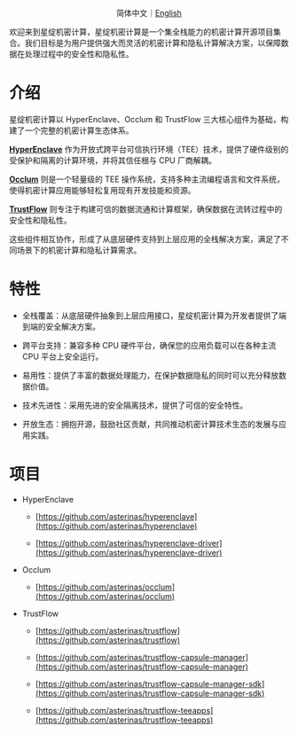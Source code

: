 <p align="center">
<text>简体中文</text>｜<a href="./README.md">English</a>
</p>

欢迎来到星绽机密计算，星绽机密计算是一个集全栈能力的机密计算开源项目集合。我们目标是为用户提供强大而灵活的机密计算和隐私计算解决方案，以保障数据在处理过程中的安全性和隐私性。

# 介绍

星绽机密计算以 HyperEnclave、Occlum 和 TrustFlow 三大核心组件为基础，构建了一个完整的机密计算生态体系。

[**HyperEnclave**](https://github.com/asterinas/hyperenclave) 作为开放式跨平台可信执行环境（TEE）技术，提供了硬件级别的受保护和隔离的计算环境，并将其信任根与 CPU 厂商解耦。

[**Occlum**](https://github.com/asterinas/occlum) 则是一个轻量级的 TEE 操作系统，支持多种主流编程语言和文件系统，使得机密计算应用能够轻松复用现有开发技能和资源。

[**TrustFlow**](https://github.com/asterinas/trustflow) 则专注于构建可信的数据流通和计算框架，确保数据在流转过程中的安全性和隐私性。

这些组件相互协作，形成了从底层硬件支持到上层应用的全栈解决方案，满足了不同场景下的机密计算和隐私计算需求。

# 特性

* 全栈覆盖：从底层硬件抽象到上层应用接口，星绽机密计算为开发者提供了端到端的安全解决方案。

* 跨平台支持：兼容多种 CPU 硬件平台，确保您的应用负载可以在各种主流 CPU 平台上安全运行。

* 易用性：提供了丰富的数据处理能力，在保护数据隐私的同时可以充分释放数据价值。

* 技术先进性：采用先进的安全隔离技术，提供了可信的安全特性。

* 开放生态：拥抱开源，鼓励社区贡献，共同推动机密计算技术生态的发展与应用实践。


# 项目

* HyperEnclave
  - [https://github.com/asterinas/hyperenclave](https://github.com/asterinas/hyperenclave)

  - [https://github.com/asterinas/hyperenclave-driver](https://github.com/asterinas/hyperenclave-driver)

* Occlum
  - [https://github.com/asterinas/occlum](https://github.com/asterinas/occlum)

* TrustFlow
  - [https://github.com/asterinas/trustflow](https://github.com/asterinas/trustflow)

  - [https://github.com/asterinas/trustflow-capsule-manager](https://github.com/asterinas/trustflow-capsule-manager)

  - [https://github.com/asterinas/trustflow-capsule-manager-sdk](https://github.com/asterinas/trustflow-capsule-manager-sdk)

  - [https://github.com/asterinas/trustflow-teeapps](https://github.com/asterinas/trustflow-teeapps)